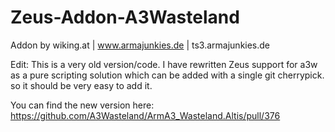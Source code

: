 Zeus-Addon-A3Wasteland 
==============================================
Addon by wiking.at | www.armajunkies.de | ts3.armajunkies.de

Edit: This is a very old version/code. I have rewritten Zeus support for a3w as a pure scripting solution which can be added with a single git cherrypick. so it should be very easy to add it.

You can find the new version here:
https://github.com/A3Wasteland/ArmA3_Wasteland.Altis/pull/376
